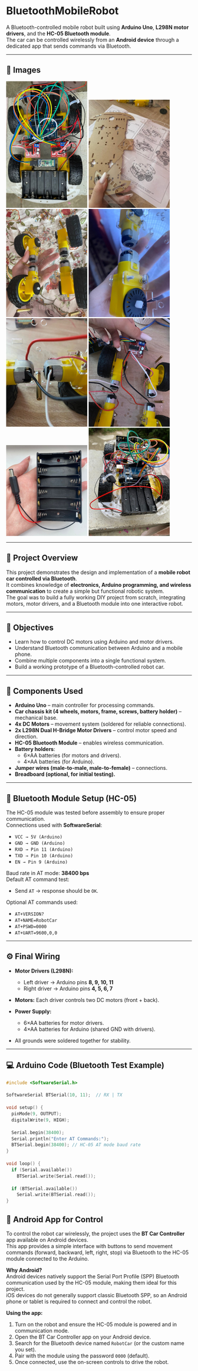 # BluetoothMobileRobot

A Bluetooth-controlled mobile robot built using **Arduino Uno**, **L298N motor drivers**, and the **HC-05 Bluetooth module**.  
The car can be controlled wirelessly from an **Android device** through a dedicated app that sends commands via Bluetooth.

---

## 📸 Images

<p float="left">
  <img src="docs/images/robot_car_final.jpg" width="220" />
  <img src="docs/images/chassis.jpg" width="220" />
  <img src="docs/images/wheel_and_motor_assembly.jpg" width="220" />
  <img src="docs/images/motor_mounting.jpg" width="220" />
  <img src="docs/images/motor_wiring_closeup.jpg" width="220" />
  <img src="docs/images/motor_driver_wiring.jpg" width="220" />
  <img src="docs/images/battery_holder.jpg" width="220" />
  <img src="docs/images/battery_hookup.jpeg" width="220" />
</p>

---

## 📌 Project Overview

This project demonstrates the design and implementation of a **mobile robot car controlled via Bluetooth**.  
It combines knowledge of **electronics, Arduino programming, and wireless communication** to create a simple but functional robotic system.  
The goal was to build a fully working DIY project from scratch, integrating motors, motor drivers, and a Bluetooth module into one interactive robot.

---

## 🎯 Objectives

- Learn how to control DC motors using Arduino and motor drivers.  
- Understand Bluetooth communication between Arduino and a mobile phone.  
- Combine multiple components into a single functional system.  
- Build a working prototype of a Bluetooth-controlled robot car.

---

## 🔧 Components Used

- **Arduino Uno** – main controller for processing commands.  
- **Car chassis kit (4 wheels, motors, frame, screws, battery holder)** – mechanical base.  
- **4x DC Motors** – movement system (soldered for reliable connections).  
- **2x L298N Dual H-Bridge Motor Drivers** – control motor speed and direction.  
- **HC-05 Bluetooth Module** – enables wireless communication.  
- **Battery holders**:  
  - 6×AA batteries (for motors and drivers).  
  - 4×AA batteries (for Arduino).  
- **Jumper wires (male-to-male, male-to-female)** – connections.  
- **Breadboard (optional, for initial testing).**

---

## 📡 Bluetooth Module Setup (HC-05)

The HC-05 module was tested before assembly to ensure proper communication.  
Connections used with **SoftwareSerial**:

- `VCC → 5V (Arduino)`  
- `GND → GND (Arduino)`  
- `RXD → Pin 11 (Arduino)`  
- `TXD → Pin 10 (Arduino)`  
- `EN → Pin 9 (Arduino)`  

Baud rate in AT mode: **38400 bps**  
Default AT command test:  
- Send `AT` → response should be `OK`.

Optional AT commands used:
- `AT+VERSION?`  
- `AT+NAME=RobotCar`  
- `AT+PSWD=0000`  
- `AT+UART=9600,0,0`  

---

## ⚙️ Final Wiring

- **Motor Drivers (L298N):**  
  - Left driver → Arduino pins **8, 9, 10, 11**  
  - Right driver → Arduino pins **4, 5, 6, 7**

- **Motors:** Each driver controls two DC motors (front + back).  

- **Power Supply:**  
  - 6×AA batteries for motor drivers.  
  - 4×AA batteries for Arduino (shared GND with drivers).  

- All grounds were soldered together for stability.  

---

## 💻 Arduino Code (Bluetooth Test Example)

```cpp
#include <SoftwareSerial.h>

SoftwareSerial BTSerial(10, 11);  // RX | TX

void setup() {
  pinMode(9, OUTPUT);
  digitalWrite(9, HIGH);

  Serial.begin(38400);
  Serial.println("Enter AT Commands:");
  BTSerial.begin(38400); // HC-05 AT mode baud rate
}

void loop() {
  if (Serial.available())
    BTSerial.write(Serial.read());

  if (BTSerial.available())
    Serial.write(BTSerial.read());
}
```

## 📱 Android App for Control

To control the robot car wirelessly, the project uses the **BT Car Controller** app available on Android devices.  
This app provides a simple interface with buttons to send movement commands (forward, backward, left, right, stop) via Bluetooth to the HC-05 module connected to the Arduino.

**Why Android?**  
Android devices natively support the Serial Port Profile (SPP) Bluetooth communication used by the HC-05 module, making them ideal for this project.  
iOS devices do not generally support classic Bluetooth SPP, so an Android phone or tablet is required to connect and control the robot.

**Using the app:**

1. Turn on the robot and ensure the HC-05 module is powered and in communication mode.  
2. Open the BT Car Controller app on your Android device.  
3. Search for the Bluetooth device named `RobotCar` (or the custom name you set).  
4. Pair with the module using the password `0000` (default).  
5. Once connected, use the on-screen controls to drive the robot.
